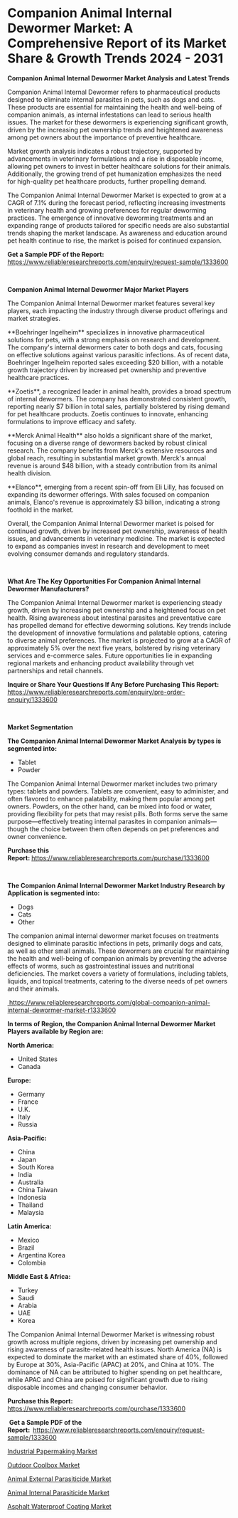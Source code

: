 <p><h1>Companion Animal Internal Dewormer Market: A Comprehensive Report of its Market Share & Growth Trends 2024 - 2031</h1></p><p><strong>Companion Animal Internal Dewormer Market Analysis and Latest Trends</strong></p>
<p><p>Companion Animal Internal Dewormer refers to pharmaceutical products designed to eliminate internal parasites in pets, such as dogs and cats. These products are essential for maintaining the health and well-being of companion animals, as internal infestations can lead to serious health issues. The market for these dewormers is experiencing significant growth, driven by the increasing pet ownership trends and heightened awareness among pet owners about the importance of preventive healthcare.</p><p>Market growth analysis indicates a robust trajectory, supported by advancements in veterinary formulations and a rise in disposable income, allowing pet owners to invest in better healthcare solutions for their animals. Additionally, the growing trend of pet humanization emphasizes the need for high-quality pet healthcare products, further propelling demand.</p><p>The Companion Animal Internal Dewormer Market is expected to grow at a CAGR of 7.1% during the forecast period, reflecting increasing investments in veterinary health and growing preferences for regular deworming practices. The emergence of innovative deworming treatments and an expanding range of products tailored for specific needs are also substantial trends shaping the market landscape. As awareness and education around pet health continue to rise, the market is poised for continued expansion.</p></p>
<p><strong>Get a Sample PDF of the Report:&nbsp;</strong> <a href="https://www.reliableresearchreports.com/enquiry/request-sample/1333600?utm_campaign=40&utm_medium=2&utm_source=Github&utm_content=ia&utm_term=12122024&utm_id=companion-animal-internal-dewormer">https://www.reliableresearchreports.com/enquiry/request-sample/1333600</a></p>
<p>&nbsp;</p>
<p><strong>Companion Animal Internal Dewormer Major Market Players</strong></p>
<p><p>The Companion Animal Internal Dewormer market features several key players, each impacting the industry through diverse product offerings and market strategies. </p><p>**Boehringer Ingelheim** specializes in innovative pharmaceutical solutions for pets, with a strong emphasis on research and development. The company's internal dewormers cater to both dogs and cats, focusing on effective solutions against various parasitic infections. As of recent data, Boehringer Ingelheim reported sales exceeding $20 billion, with a notable growth trajectory driven by increased pet ownership and preventive healthcare practices.</p><p>**Zoetis**, a recognized leader in animal health, provides a broad spectrum of internal dewormers. The company has demonstrated consistent growth, reporting nearly $7 billion in total sales, partially bolstered by rising demand for pet healthcare products. Zoetis continues to innovate, enhancing formulations to improve efficacy and safety.</p><p>**Merck Animal Health** also holds a significant share of the market, focusing on a diverse range of dewormers backed by robust clinical research. The company benefits from Merck's extensive resources and global reach, resulting in substantial market growth. Merck's annual revenue is around $48 billion, with a steady contribution from its animal health division.</p><p>**Elanco**, emerging from a recent spin-off from Eli Lilly, has focused on expanding its dewormer offerings. With sales focused on companion animals, Elanco's revenue is approximately $3 billion, indicating a strong foothold in the market.</p><p>Overall, the Companion Animal Internal Dewormer market is poised for continued growth, driven by increased pet ownership, awareness of health issues, and advancements in veterinary medicine. The market is expected to expand as companies invest in research and development to meet evolving consumer demands and regulatory standards.</p></p>
<p>&nbsp;</p>
<p><strong>What Are The Key Opportunities For Companion Animal Internal Dewormer Manufacturers?</strong></p>
<p><p>The Companion Animal Internal Dewormer market is experiencing steady growth, driven by increasing pet ownership and a heightened focus on pet health. Rising awareness about intestinal parasites and preventative care has propelled demand for effective deworming solutions. Key trends include the development of innovative formulations and palatable options, catering to diverse animal preferences. The market is projected to grow at a CAGR of approximately 5% over the next five years, bolstered by rising veterinary services and e-commerce sales. Future opportunities lie in expanding regional markets and enhancing product availability through vet partnerships and retail channels.</p></p>
<p><strong>Inquire or Share Your Questions If Any Before Purchasing This Report:</strong> <a href="https://www.reliableresearchreports.com/enquiry/pre-order-enquiry/1333600?utm_campaign=40&utm_medium=2&utm_source=Github&utm_content=ia&utm_term=12122024&utm_id=companion-animal-internal-dewormer">https://www.reliableresearchreports.com/enquiry/pre-order-enquiry/1333600</a></p>
<p>&nbsp;</p>
<p><strong>Market Segmentation</strong></p>
<p><strong>The Companion Animal Internal Dewormer Market Analysis by types is segmented into:</strong></p>
<p><ul><li>Tablet</li><li>Powder</li></ul></p>
<p><p>The Companion Animal Internal Dewormer market includes two primary types: tablets and powders. Tablets are convenient, easy to administer, and often flavored to enhance palatability, making them popular among pet owners. Powders, on the other hand, can be mixed into food or water, providing flexibility for pets that may resist pills. Both forms serve the same purpose—effectively treating internal parasites in companion animals—though the choice between them often depends on pet preferences and owner convenience.</p></p>
<p><strong>Purchase this Report:&nbsp;</strong><a href="https://www.reliableresearchreports.com/purchase/1333600?utm_campaign=40&utm_medium=2&utm_source=Github&utm_content=ia&utm_term=12122024&utm_id=companion-animal-internal-dewormer">https://www.reliableresearchreports.com/purchase/1333600</a></p>
<p>&nbsp;</p>
<p><strong>The Companion Animal Internal Dewormer Market Industry Research by Application is segmented into:</strong></p>
<p><ul><li>Dogs</li><li>Cats</li><li>Other</li></ul></p>
<p><p>The companion animal internal dewormer market focuses on treatments designed to eliminate parasitic infections in pets, primarily dogs and cats, as well as other small animals. These dewormers are crucial for maintaining the health and well-being of companion animals by preventing the adverse effects of worms, such as gastrointestinal issues and nutritional deficiencies. The market covers a variety of formulations, including tablets, liquids, and topical treatments, catering to the diverse needs of pet owners and their animals.</p></p>
<p><a href="https://www.reliableresearchreports.com/global-companion-animal-internal-dewormer-market-r1333600?utm_campaign=40&utm_medium=2&utm_source=Github&utm_content=ia&utm_term=12122024&utm_id=companion-animal-internal-dewormer">&nbsp;https://www.reliableresearchreports.com/global-companion-animal-internal-dewormer-market-r1333600</a></p>
<p><strong>In terms of Region, the Companion Animal Internal Dewormer Market Players available by Region are:</strong></p>
<p>
    <p> <strong> North America: </strong>
        <ul>
            <li>United States</li>
            <li>Canada</li>
        </ul>
        </p> 
    <p> <strong> Europe: </strong>
        <ul>
            <li>Germany</li>
            <li>France</li>
            <li>U.K.</li>
            <li>Italy</li>
            <li>Russia</li>
        </ul>
        </p> 
    <p> <strong> Asia-Pacific: </strong>
        <ul>
            <li>China</li>
            <li>Japan</li>
            <li>South Korea</li>
            <li>India</li>
            <li>Australia</li>
            <li>China Taiwan</li>
            <li>Indonesia</li>
            <li>Thailand</li>
            <li>Malaysia</li>
        </ul>
        </p> 
    <p> <strong> Latin America: </strong>
        <ul>
            <li>Mexico</li>
            <li>Brazil</li>
            <li>Argentina Korea</li>
            <li>Colombia</li>
        </ul>
        </p> 
    <p> <strong> Middle East & Africa: </strong>
        <ul>
            <li>Turkey</li>
            <li>Saudi</li>
            <li>Arabia</li>
            <li>UAE</li>
            <li>Korea</li>
        </ul>
    </p>
    </p>
<p><p>The Companion Animal Internal Dewormer Market is witnessing robust growth across multiple regions, driven by increasing pet ownership and rising awareness of parasite-related health issues. North America (NA) is expected to dominate the market with an estimated share of 40%, followed by Europe at 30%, Asia-Pacific (APAC) at 20%, and China at 10%. The dominance of NA can be attributed to higher spending on pet healthcare, while APAC and China are poised for significant growth due to rising disposable incomes and changing consumer behavior.</p></p>
<p><strong>Purchase this Report: </strong><a href="https://www.reliableresearchreports.com/purchase/1333600?utm_campaign=40&utm_medium=2&utm_source=Github&utm_content=ia&utm_term=12122024&utm_id=companion-animal-internal-dewormer">https://www.reliableresearchreports.com/purchase/1333600</a></p>
<p>&nbsp;<strong>Get a Sample PDF of the Report:&nbsp;&nbsp;</strong><a href="https://www.reliableresearchreports.com/enquiry/request-sample/1333600?utm_campaign=40&utm_medium=2&utm_source=Github&utm_content=ia&utm_term=12122024&utm_id=companion-animal-internal-dewormer">https://www.reliableresearchreports.com/enquiry/request-sample/1333600</a></p>
<p><strong></strong></p>
<p><p><a href="https://www.linkedin.com/pulse/in-depth-industrial-papermaking-market-report-size-116-dwejc?utm_campaign=40&utm_medium=2&utm_source=Github&utm_content=ia&utm_term=12122024&utm_id=companion-animal-internal-dewormer">Industrial Papermaking Market</a></p><p><a href="https://www.linkedin.com/pulse/in-depth-review-outdoor-coolbox-market-size-segmentation-10-cagr-smvee?utm_campaign=40&utm_medium=2&utm_source=Github&utm_content=ia&utm_term=12122024&utm_id=companion-animal-internal-dewormer">Outdoor Coolbox Market</a></p><p><a href="https://github.com/stephaniwo144/Market-Research-Report-List-1/blob/main/animal-external-parasiticide-market.md?utm_campaign=40&utm_medium=2&utm_source=Github&utm_content=ia&utm_term=12122024&utm_id=companion-animal-internal-dewormer">Animal External Parasiticide Market</a></p><p><a href="https://github.com/ParvinKhatun77/Market-Research-Report-List-1/blob/main/animal-internal-parasiticide-market.md?utm_campaign=40&utm_medium=2&utm_source=Github&utm_content=ia&utm_term=12122024&utm_id=companion-animal-internal-dewormer">Animal Internal Parasiticide Market</a></p><p><a href="https://www.linkedin.com/pulse/deep-dive-asphalt-waterproof-coating-market-itstrends-g3szc?utm_campaign=40&utm_medium=2&utm_source=Github&utm_content=ia&utm_term=12122024&utm_id=companion-animal-internal-dewormer">Asphalt Waterproof Coating Market</a></p></p>